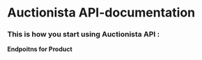 # Auctionista API-documentation

### This is how you start using Auctionista API :
**Endpoitns for Product** 





